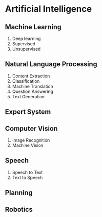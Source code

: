 # Artificial Intelligence



## Machine Learning

1. Deep learning
2. Supervised
3. Unsupervised

## Natural Language Processing 

1. Content Extraction
2. Classification
3. Machine Translation
4. Question Answering
5. Text Generation



## Expert System



## Computer Vision 

1. Image Recognition
2. Machine Vision



## Speech

1. Speech to Text
2. Text to Speech



## Planning



## Robotics
